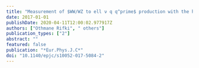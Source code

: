 ```yaml
---
title: "Measurement of $WW/WZ to ell ν q q^prime$ production with the hadronically decaying boson reconstructed as one or two jets in $pp$ collisions at $sqrts=8$ TeV with ATLAS, and constraints on anomalous gauge couplings"
date: 2017-01-01
publishDate: 2020-04-11T12:00:02.977917Z
authors: ["Othmane Rifki", " others"]
publication_types: ["2"]
abstract: ""
featured: false
publication: "*Eur.Phys.J.C*"
doi: "10.1140/epjc/s10052-017-5084-2"
---
```


